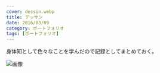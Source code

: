 ```yaml
---
cover: dessin.webp
title: デッサン
date: 2016/03/09
category: ポートフォリオ
tags: [ポートフォリオ]
---
```


身体知として色々なことを学んだので記録としてまとめておく。

<!--more-->

![画像](/my-home/cover/dessin.webp)